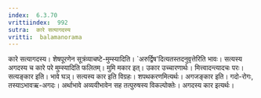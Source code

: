 ```yaml
---
index:  6.3.70
vrittiindex:  992
sutra:  कारे सत्यागदस्य
vritti:  balamanorama 
---
```


कारे सत्यागदस्य। शेषपूरणेन सूत्रंव्याचष्टे-मुम्स्यादिति। `अरुर्द्विष'दित्यतस्तदनुवृत्तेरिति भावः। सत्यस्य अगदस्य च कारे परे मुम्स्यादिति फलितम्। मुमि मकार इत्। उकार उच्चारणार्थः। मित्त्वादन्त्यादचः परः। सत्यङ्कार इति। भावे घञ्। सत्यस्य कार इति विग्रहः। शपथकरणमित्यर्थः। अगजङ्कार इति। गदो-रोगः, तस्याऽभावऋ-अगदः। अर्थाभावे अव्ययीभावेन सह तत्पुरुषस्य विकल्पोक्तेः। अगदस्य कार इत्यर्थः। 

